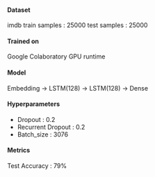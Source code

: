 #### Dataset
imdb
train samples : 25000
test samples : 25000

#### Trained on
Google Colaboratory GPU runtime


#### Model
Embedding -> LSTM(128) -> LSTM(128) -> Dense


#### Hyperparameters
* Dropout : 0.2
* Recurrent Dropout : 0.2
* Batch_size : 3076

#### Metrics
Test Accuracy : 79%
